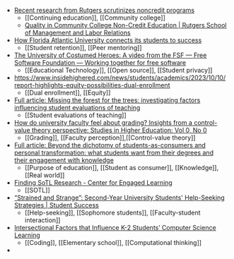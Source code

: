 - [Recent research from Rutgers scrutinizes noncredit programs](https://www.insidehighered.com/news/institutions/community-colleges/2023/10/17/recent-research-rutgers-scrutinizes-noncredit?mc_cid=fa7eab00b3)
	- [[Continuing education]], [[Community college]]
	- [Quality in Community College Non-Credit Education | Rutgers School of Management and Labor Relations](https://smlr.rutgers.edu/faculty-research-engagement/education-employment-research-center-eerc/eerc-projects/quality)
- [How Florida Atlantic University connects its students to success](https://narratives.insidehighered.com/florida-atlantic-university-connects-students/index.html?mc_cid=fa7eab00b3)
	- [[Student retention]], [[Peer mentoring]]
- [The University of Costumed Heroes: A video from the FSF — Free Software Foundation — Working together for free software](https://www.fsf.org/blogs/community/the-university-of-costumed-heroes-a-video-from-the-fsf)
	- [[Educational Technology]], [[Open source]], [[Student privacy]]
- https://www.insidehighered.com/news/students/academics/2023/10/10/report-highlights-equity-possibilities-dual-enrollment
	- [[Dual enrollment]], [[Equity]]
- [Full article: Missing the forest for the trees: investigating factors influencing student evaluations of teaching](https://www.tandfonline.com/doi/full/10.1080/02602938.2023.2266862)
	- [[Student evaluations of teaching]]
- [How do university faculty feel about grading? Insights from a control-value theory perspective: Studies in Higher Education: Vol 0, No 0](https://www.tandfonline.com/doi/abs/10.1080/03075079.2023.2269190)
	- [[Grading]], [[Faculty perception]],[[Control-value theory]]
- [Full article: Beyond the dichotomy of students-as-consumers and personal transformation: what students want from their degrees and their engagement with knowledge](https://tandfonline.com/doi/full/10.1080/03075079.2023.2267589)
	- [[Purpose of education]], [[Student as consumer]], [[Knowledge]], [[Real world]]
- [Finding SoTL Research - Center for Engaged Learning](https://www.centerforengagedlearning.org/studying-engaged-learning/finding-sotl-research/)
	- [[SOTL]]
- [“Strained and Strange”:  Second-Year University Students' Help-Seeking Strategies | Student Success](https://studentsuccessjournal.org/article/view/3008)
	- [[Help-seeking]], [[Sophomore students]], [[Faculty-student interaction]]
- [Intersectional Factors that Influence K-2 Students’ Computer Science Learning](https://osf.io/preprints/edarxiv/rb27e/)
	- [[Coding]], [[Elementary school]], [[Computational thinking]]
-